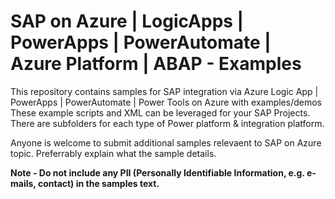 # SAP on Azure | LogicApps | PowerApps | PowerAutomate | Azure Platform | ABAP - Examples 
This repository contains samples for SAP integration via Azure Logic App | PowerApps | PowerAutomate | Power Tools on Azure with examples/demos
These example scripts and XML can be leveraged for your SAP Projects. There are subfolders for each type of Power platform & integration platform. 

Anyone is welcome to submit additional samples relevaent to SAP on Azure topic. Preferrably explain what the sample details.

<B>Note - Do not include any PII (Personally Identifiable Information, e.g. e-mails, contact) in the samples text.</B>
